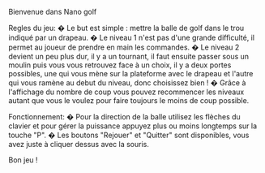 Bienvenue dans Nano golf

Regles du jeu:
�	Le but est simple : mettre la balle de golf dans le trou indiqué par un drapeau.
�	Le niveau 1 n'est pas d'une grande difficulté, il permet au joueur de prendre en main les commandes.
�	Le niveau 2 devient un peu plus dur, il y a un tournant, il faut ensuite passer sous un moulin puis vous vous retrouvez face à un choix, il y a deux portes possibles, une qui vous mène sur la plateforme avec le drapeau et l'autre qui vous ramène au debut du niveau, donc choisissez bien !
�	Grâce à l'affichage du nombre de coup vous pouvez recommencer les niveaux autant que vous le voulez pour faire toujours le moins de coup possible.

Fonctionnement:
�	Pour la direction de la balle utilisez les flèches du clavier et pour gérer la puissance appuyez plus ou moins longtemps sur la touche "P".
�	Les boutons "Rejouer" et "Quitter" sont disponibles, vous avez juste à cliquer dessus avec la souris.

Bon jeu !
